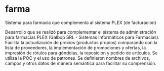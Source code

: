 # farma
Sistema para farmacia que complementa al sistema PLEX (de facturación)

Desarrollo que se realizó para complementar el sistema de administración para farmacias PLEX (Galbop SRL - Sistemas Informáticos para Farmacias). 
Facilita la actualización de precios (productos propios) comparando con la lista de proveedores, la implementación de promociones y ofertas, la impresión de rótulos para góndolas, la reposición y pedido de artículos.
Se utiliza la POO y el uso de patrones. Se definieron nombres de archivos, campos y otros datos de manera semántica para facilitar su comprensión.
